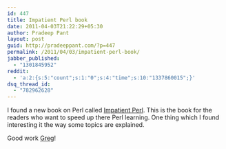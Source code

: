 ```yaml
---
id: 447
title: Impatient Perl book
date: 2011-04-03T21:22:29+05:30
author: Pradeep Pant
layout: post
guid: http://pradeeppant.com/?p=447
permalink: /2011/04/03/impatient-perl-book/
jabber_published:
  - "1301845952"
reddit:
  - 'a:2:{s:5:"count";s:1:"0";s:4:"time";s:10:"1337860015";}'
dsq_thread_id:
  - "782962628"
---
```

I found a new book on Perl called <a href="http://www.greglondon.com/iperl/index.htm" target="_blank">Impatient Perl</a>. This is the book for the readers who want to speed up there Perl learning. One thing which I found interesting it the way some topics are explained.

Good work [Greg](http://www.greglondon.com/)!